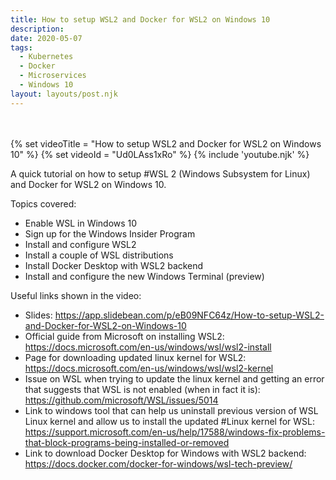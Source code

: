 ```yaml
---
title: How to setup WSL2 and Docker for WSL2 on Windows 10
description: 
date: 2020-05-07
tags:
  - Kubernetes
  - Docker
  - Microservices
  - Windows 10
layout: layouts/post.njk
---
```

<br/>
<br/>
{% set videoTitle = "How to setup WSL2 and Docker for WSL2 on Windows 10" %}
{% set videoId = "Ud0LAss1xRo" %}
{% include 'youtube.njk' %}

A quick tutorial on how to setup #WSL 2 (Windows Subsystem for Linux) and Docker for WSL2 on Windows 10.

Topics covered:
* Enable WSL in Windows 10
* Sign up for the Windows Insider Program
* Install and configure WSL2
* Install a couple of WSL distributions
* Install Docker Desktop with WSL2 backend
* Install and configure the new Windows Terminal (preview)

Useful links shown in the video:
* Slides: https://app.slidebean.com/p/eB09NFC64z/How-to-setup-WSL2-and-Docker-for-WSL2-on-Windows-10
* Official guide from Microsoft on installing WSL2: https://docs.microsoft.com/en-us/windows/wsl/wsl2-install
* Page for downloading updated linux kernel for WSL2: https://docs.microsoft.com/en-us/windows/wsl/wsl2-kernel
* Issue on WSL when trying to update the linux kernel and getting an error that suggests that WSL is not enabled (when in fact it is): https://github.com/microsoft/WSL/issues/5014
* Link to windows tool that can help us uninstall previous version of WSL Linux kernel and allow us to install the updated #Linux kernel for WSL: https://support.microsoft.com/en-us/help/17588/windows-fix-problems-that-block-programs-being-installed-or-removed
* Link to download Docker Desktop for Windows with WSL2 backend: https://docs.docker.com/docker-for-windows/wsl-tech-preview/